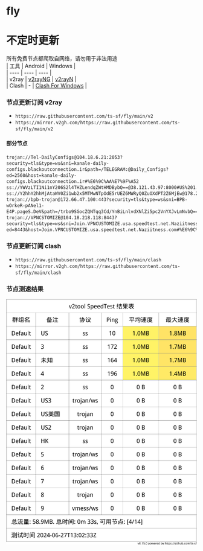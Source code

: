 # fly
# 不定时更新
所有免费节点都爬取自网络，请勿用于非法用途  
|  工具  | Android  | Windows  |  
|  ----  | ----   | ----  |  
| v2ray  | [v2rayNG](https://github.com/2dust/v2rayNG/releases) | [v2rayN](https://github.com/2dust/v2rayN/releases) |  
| Clash  | - | [Clash For Windows](https://github.com/2dust/clashN/releases) | 
  
### 节点更新订阅  v2ray
- `https://raw.githubusercontent.com/ts-sf/fly/main/v2`  
- `https://mirror.v2gh.com/https://raw.githubusercontent.com/ts-sf/fly/main/v2`  

#### 部分节点  
``` 
trojan://Tel-DailyConfigs@104.18.6.21:2053?security=tls&type=ws&sni=kanale-daily-configs.blackoutconnection.ir&path=/TELEGRAM:@Daily_Configs?ed=2560&host=kanale-daily-configs.blackoutconnection.ir#%E6%9C%AA%E7%9F%A52
ss://YWVzLTI1Ni1nY206S2l4THZLendqZWtHMDBybQ==@38.121.43.97:8000#US%201.6MB%2Fs
ss://Y2hhY2hhMjAtaWV0Zi1wb2x5MTMwNTpOdE5rUEZ6MWRyQ0ZuOXdPT2Z6MjEw@178.208.91.118:16942#%E6%9C%AA%E7%9F%A53
trojan://bpb-trojan@172.66.47.100:443?security=tls&type=ws&sni=BPB-wOrkeR-pANel1-E4P.pageS.DeV&path=/trbo9SGocZQNTqq3Cd/YnBiLnlvdXNlZi5pc2VnYXJvLmNvbQ==#%E6%9C%AA%E7%9F%A54
trojan://VPNCSTOMIZE@104.18.218.118:8443?security=tls&type=ws&sni=Join.VPNCUSTOMIZE.usa.speedtest.net.Naziitness.com&path=/Telegram,VPNCUSTOMIZE?ed=8443&host=Join.VPNCUSTOMIZE.usa.speedtest.net.Naziitness.com#%E6%9C%AA%E7%9F%A55
```
### 节点更新订阅  clash
- `https://raw.githubusercontent.com/ts-sf/fly/main/clash`  
- `https://mirror.v2gh.com/https://raw.githubusercontent.com/ts-sf/fly/main/clash`  

### 节点测速结果
![image](traffic.png)
